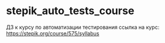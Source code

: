# stepik_auto_tests_course
ДЗ к курсу по автоматизации тестирования
ссылка на курс:
https://stepik.org/course/575/syllabus